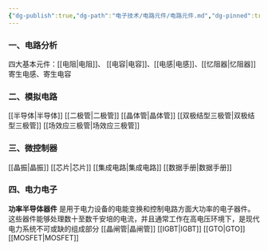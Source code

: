 ```yaml
---
{"dg-publish":true,"dg-path":"电子技术/电路元件/电路元件.md","dg-pinned":true,"permalink":"/电子技术/电路元件/电路元件/","pinned":true,"dgPassFrontmatter":true,"noteIcon":"","created":"2024-05-21T15:20:28.531+08:00","updated":"2025-09-18T20:36:24.406+08:00"}
---
```


### 一、电路分析

四大基本元件：[[电阻\|电阻]]、 [[电容\|电容]]、[[电感\|电感]]、[[忆阻器\|忆阻器]]
寄生电感、寄生电容

### 二、模拟电路
[[半导体\|半导体]]
[[二极管\|二极管]]
[[晶体管\|晶体管]]
[[双极结型三极管\|双极结型三极管]]
[[场效应三极管\|场效应三极管]]


### 三、微控制器
[[晶振\|晶振]]
[[芯片\|芯片]]
[[集成电路\|集成电路]]
[[数据手册\|数据手册]]
### 四、电力电子
**功率半导体器件**
是用于电力设备的电能变换和控制电路方面大功率的电子器件。这些器件能够处理数十至数千安培的电流，并且通常工作在高电压环境下，是现代电力系统不可或缺的组成部分
[[晶闸管\|晶闸管]]
[[IGBT\|IGBT]]
[[GTO\|GTO]]
[[MOSFET\|MOSFET]]

